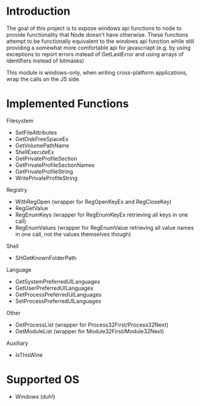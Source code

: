 # Introduction

The goal of this project is to expose windows api functions to node to provide functionality that Node doesn't have otherwise.
These functions attempt to be functionally equivalent to the windows api function while still providing a somewhat more comfortable api for javascriapt (e.g. by using exceptions to report errors instead of GetLastError and using arrays of identifiers instead of bitmasks)

This module is windows-only, when writing cross-platform applications, wrap the calls on the JS side.

# Implemented Functions

Filesystem
- SetFileAttributes
- GetDiskFreeSpaceEx
- GetVolumePathName
- ShellExecuteEx
- GetPrivateProfileSection
- GetPrivateProfileSectionNames
- GetPrivateProfileString
- WritePrivateProfileString

Registry
- WithRegOpen (wrapper for RegOpenKeyEx and RegCloseKey)
- RegGetValue
- RegEnumKeys (wrapper for RegEnumKeyEx retrieving all keys in one call)
- RegEnumValues (wrapper for RegEnumValue retrieving all value names in one call, not the values themselves though)

Shell
- SHGetKnownFolderPath

Language
- GetSystemPreferredUILanguages
- GetUserPreferredUILanguages
- GetProcessPreferredUILanguages
- SetProcessPreferredUILanguages

Other
- GetProcessList (wrapper for Process32First/Process32Next)
- GetModuleList (wrapper for Module32First/Module32Next)

Auxiliary
- IsThisWine

# Supported OS

* Windows (duh!)
